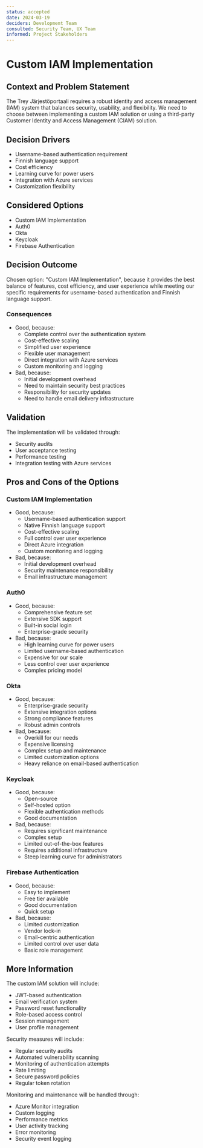 ```yaml
---
status: accepted
date: 2024-03-19
deciders: Development Team
consulted: Security Team, UX Team
informed: Project Stakeholders
---
```

# Custom IAM Implementation

## Context and Problem Statement

The Trey Järjestöportaali requires a robust identity and access management (IAM) system that balances security, usability, and flexibility. We need to choose between implementing a custom IAM solution or using a third-party Customer Identity and Access Management (CIAM) solution.

## Decision Drivers

* Username-based authentication requirement
* Finnish language support
* Cost efficiency
* Learning curve for power users
* Integration with Azure services
* Customization flexibility

## Considered Options

* Custom IAM Implementation
* Auth0
* Okta
* Keycloak
* Firebase Authentication

## Decision Outcome

Chosen option: "Custom IAM Implementation", because it provides the best balance of features, cost efficiency, and user experience while meeting our specific requirements for username-based authentication and Finnish language support.

### Consequences

* Good, because:
  - Complete control over the authentication system
  - Cost-effective scaling
  - Simplified user experience
  - Flexible user management
  - Direct integration with Azure services
  - Custom monitoring and logging
* Bad, because:
  - Initial development overhead
  - Need to maintain security best practices
  - Responsibility for security updates
  - Need to handle email delivery infrastructure

## Validation

The implementation will be validated through:
- Security audits
- User acceptance testing
- Performance testing
- Integration testing with Azure services

## Pros and Cons of the Options

### Custom IAM Implementation

* Good, because:
  - Username-based authentication support
  - Native Finnish language support
  - Cost-effective scaling
  - Full control over user experience
  - Direct Azure integration
  - Custom monitoring and logging
* Bad, because:
  - Initial development overhead
  - Security maintenance responsibility
  - Email infrastructure management

### Auth0

* Good, because:
  - Comprehensive feature set
  - Extensive SDK support
  - Built-in social login
  - Enterprise-grade security
* Bad, because:
  - High learning curve for power users
  - Limited username-based authentication
  - Expensive for our scale
  - Less control over user experience
  - Complex pricing model

### Okta

* Good, because:
  - Enterprise-grade security
  - Extensive integration options
  - Strong compliance features
  - Robust admin controls
* Bad, because:
  - Overkill for our needs
  - Expensive licensing
  - Complex setup and maintenance
  - Limited customization options
  - Heavy reliance on email-based authentication

### Keycloak

* Good, because:
  - Open-source
  - Self-hosted option
  - Flexible authentication methods
  - Good documentation
* Bad, because:
  - Requires significant maintenance
  - Complex setup
  - Limited out-of-the-box features
  - Requires additional infrastructure
  - Steep learning curve for administrators

### Firebase Authentication

* Good, because:
  - Easy to implement
  - Free tier available
  - Good documentation
  - Quick setup
* Bad, because:
  - Limited customization
  - Vendor lock-in
  - Email-centric authentication
  - Limited control over user data
  - Basic role management

## More Information

The custom IAM solution will include:
- JWT-based authentication
- Email verification system
- Password reset functionality
- Role-based access control
- Session management
- User profile management

Security measures will include:
- Regular security audits
- Automated vulnerability scanning
- Monitoring of authentication attempts
- Rate limiting
- Secure password policies
- Regular token rotation

Monitoring and maintenance will be handled through:
- Azure Monitor integration
- Custom logging
- Performance metrics
- User activity tracking
- Error monitoring
- Security event logging 